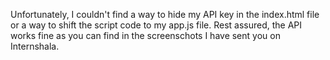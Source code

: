 Unfortunately, I couldn't find a way to hide my API key in the index.html file or a way to shift the script code to my app.js file. Rest assured, the API works fine as you can find in the screenschots I have sent you on Internshala.

